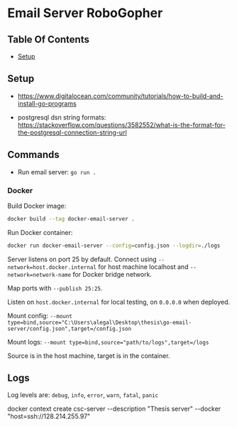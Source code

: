 # Email Server RoboGopher

## Table Of Contents

- [Setup](#setup)

## Setup

- <https://www.digitalocean.com/community/tutorials/how-to-build-and-install-go-programs>

- postgresql dsn string formats: https://stackoverflow.com/questions/3582552/what-is-the-format-for-the-postgresql-connection-string-url

## Commands

- Run email server: `go run .`

### Docker

Build Docker image:

```bash
docker build --tag docker-email-server .
```

Run Docker container:

```bash
docker run docker-email-server --config=config.json --logdir=./logs
```

Server listens on port 25 by default. Connect using `--network=host.docker.internal` for host machine localhost and `--network=network-name` for Docker bridge network.

Map ports with `--publish 25:25`.

Listen on `host.docker.internal` for local testing, on `0.0.0.0` when deployed.

Mount config: `--mount type=bind,source="C:\Users\alegal\Desktop\thesis\go-email-server/config.json",target=/config.json`

Mount logs: `--mount type=bind,source="path/to/logs",target=/logs`

Source is in the host machine, target is in the container.

## Logs

Log levels are: `debug`, `info`, `error`, `warn`, `fatal`, `panic`

docker context create csc-server --description "Thesis server" --docker "host=ssh://128.214.255.97"
